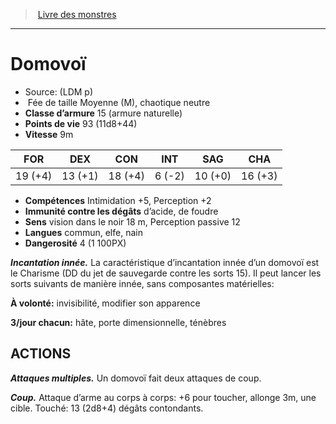 ﻿> [Livre des monstres](tome_of_beasts.md)

---

# Domovoï

- Source: (LDM p)
-  Fée de taille Moyenne (M), chaotique neutre
- **Classe d’armure** 15 (armure naturelle)
- **Points de vie** 93 (11d8+44)
- **Vitesse** 9m

|FOR|DEX|CON|INT|SAG|CHA|
|---|---|---|---|---|---|
|19 (+4)|13 (+1)|18 (+4)|6 (-2)|10 (+0)|16 (+3)|

- **Compétences** Intimidation +5, Perception +2
- **Immunité contre les dégâts** d’acide, de foudre
- **Sens** vision dans le noir 18 m, Perception passive 12
- **Langues** commun, elfe, nain
- **Dangerosité** 4 (1 100PX)

**_Incantation innée._** La caractéristique d’incantation innée d’un domovoï est le Charisme (DD du jet de sauvegarde contre les sorts 15). Il peut lancer les sorts suivants de manière innée, sans composantes matérielles:

**À volonté:** invisibilité, modifier son apparence

**3/jour chacun:** hâte, porte dimensionnelle, ténèbres

## ACTIONS

**_Attaques multiples._** Un domovoï fait deux attaques de coup.

**_Coup._** Attaque d’arme au corps à corps: +6 pour toucher, allonge 3m, une cible. Touché: 13 (2d8+4) dégâts contondants.

